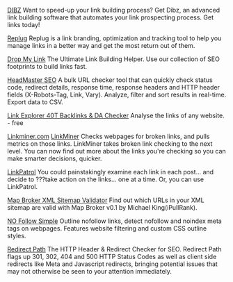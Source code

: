 
[DIBZ](https://dibz.me/)
Want to speed-up your link building process? Get Dibz, an advanced link building software that automates your link prospecting process. Get links today!

[Replug](https://replug.io)
Replug is a link branding, optimization and tracking tool to help you manage links in a better way and get the most return out of them.

[Drop My Link](http://dropmylink.com/)
The Ultimate Link Building Helper. Use our collection of SEO footprints to build links fast.

[HeadMaster SEO](https://headmasterseo.com/download)
A bulk URL checker tool that can quickly check status code, redirect details, response time, response headers and HTTP header fields (X-Robots-Tag, Link, Vary). Analyze, filter and sort results in real-time. Export data to CSV.

[Link Explorer 40T Backlinks & DA Checker](https://moz.com/link-explorer)
Analyse the links of any website. - free

[Linkminer.com](https://linkminer.com/)
[LinkMiner](https://chrome.google.com/webstore/detail/linkminer/ogdhdnpiclkaeicicamopfohidjokoom?hl=en)
Checks webpages for broken links, and pulls metrics on those links. LinkMiner takes broken link checking to the next level. You can now find out more about the links you're checking so you can make smarter decisions, quicker.

[LinkPatrol](https://linkpatrolwp.com/)
You could painstakingly examine each link in each post... and decide to ???take action on the links... one at a time. Or, you can use LinkPatrol.

[Map Broker XML Sitemap Validator](https://ipullrank.com/tools/map-broker/)
Find out which URLs in your XML sitemap are valid with Map Broker v0.1 by Michael King(iPullRank).

[NO Follow Simple](https://chrome.google.com/webstore/detail/nofollow/dfogidghaigoomjdeacndafapdijmiid?hl=en)
Outline nofollow links, detect nofollow and noindex meta tags on webpages. Features website filtering and custom CSS outline styles.

[Redirect Path](https://chrome.google.com/webstore/detail/redirect-path/aomidfkchockcldhbkggjokdkkebmdll?hl=en)
The HTTP Header & Redirect Checker for SEO. Redirect Path flags up 301, 302, 404 and 500 HTTP Status Codes as well as client side redirects like Meta and Javascript redirects, bringing potential issues that may not otherwise be seen to your attention immediately.
